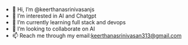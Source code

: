 - 👋 Hi, I’m @keerthanasrinivasanjs
- 👀 I’m interested in AI and Chatgpt
- 🌱 I’m currently learning full stack and devops
- 💞️ I’m looking to collaborate on AI
- 📫 Reach me through my email:keerthanasrinivasan313@gmail.com
  

<!---
keerthanasrinivasanjs/keerthanasrinivasanjs is a ✨ special ✨ repository because its `README.md` (this file) appears on your GitHub profile.
You can click the Preview link to take a look at your changes.
--->
